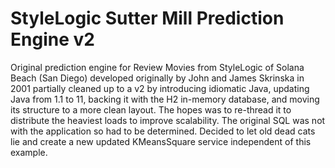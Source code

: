 # StyleLogic Sutter Mill Prediction Engine v2
Original prediction engine for Review Movies from StyleLogic of Solana Beach 
(San Diego) developed originally by John and James Skrinska in 2001 
partially cleaned up to a v2 by introducing idiomatic Java, updating Java 
from 1.1 to 11, backing it with the H2 in-memory database, and moving its 
structure to a more clean layout. The hopes was to re-thread it to distribute 
the heaviest loads to improve scalability. The original SQL was not with the 
application so had to be determined. Decided to let old dead cats lie and 
create a new updated KMeansSquare service independent of this example.
